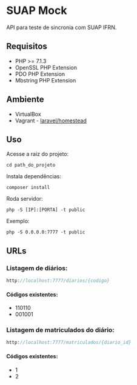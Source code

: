 # SUAP Mock
API para teste de sincronia com SUAP IFRN.

## Requisitos
* PHP >= 7.1.3
* OpenSSL PHP Extension
* PDO PHP Extension
* Mbstring PHP Extension

## Ambiente
* VirtualBox
* Vagrant - [laravel/homestead](https://laravel.com/docs/5.7/homestead)

## Uso
Acesse a raiz do projeto:

```shell
cd path_do_projeto
```

Instala dependências:

```shell
composer install
```

Roda servidor:

```shell
php -S [IP]:[PORTA] -t public
```

Exemplo:
```shell
php -S 0.0.0.0:7777 -t public
```

## URLs
### Listagem de diários:
```php
http://localhost:7777/diarios/{codigo}
```
#### Códigos existentes:
* 110110
* 001001

### Listagem de matriculados do diário:
```php
http://localhost:7777/matriculados/{diario_id}
```
#### Códigos existentes:
* 1
* 2
